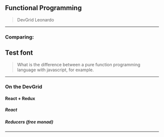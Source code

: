 ## Functional Programming

>DevGrid
>Leonardo

---

### Comparing:
## Test font
>What is the difference between a pure function programming language with javascript, for example.

---

### On the DevGrid

#### React + Redux
##### React
> 

##### Reducers (free monad)
>

---
